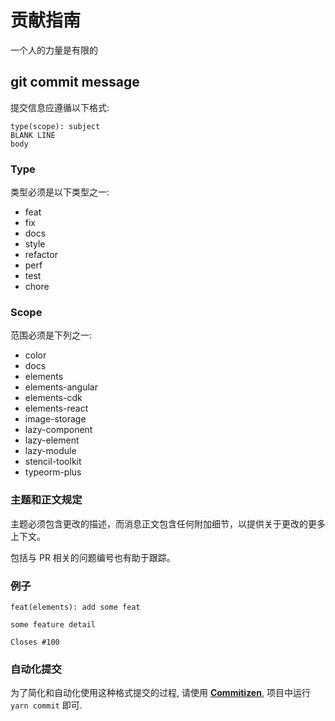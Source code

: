 # 贡献指南

一个人的力量是有限的

## git commit message

提交信息应遵循以下格式:

```console
type(scope): subject
BLANK LINE
body
```

### Type

类型必须是以下类型之一:

- feat
- fix
- docs
- style
- refactor
- perf
- test
- chore

### Scope

范围必须是下列之一:

- color
- docs
- elements
- elements-angular
- elements-cdk
- elements-react
- image-storage
- lazy-component
- lazy-element
- lazy-module
- stencil-toolkit
- typeorm-plus

### 主题和正文规定

主题必须包含更改的描述，而消息正文包含任何附加细节，以提供关于更改的更多上下文。

包括与 PR 相关的问题编号也有助于跟踪。

### 例子

```console
feat(elements): add some feat

some feature detail

Closes #100
```

### 自动化提交

为了简化和自动化使用这种格式提交的过程, 请使用 **[Commitizen](https://github.com/commitizen/cz-cli)**, 项目中运行 `yarn commit` 即可.
